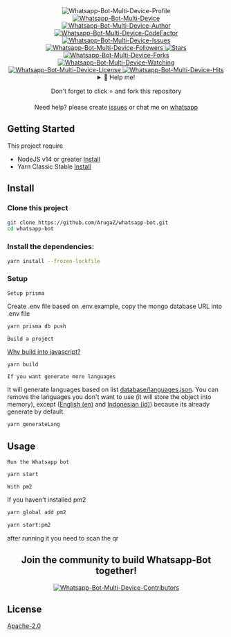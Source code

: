 <div align="center">
  <img title="Whatsapp-Bot-Multi-Device-Profile" src="https://github.com/ArugaZ.png?size=192"/>
</div>

<div align="center">
  <a href="#">
    <img title="Whatsapp-Bot-Multi-Device" src="https://img.shields.io/badge/Whatsapp%20Bot%20Multi%20Device-green?colorA=%23ff0000&colorB=%23017e40&style=for-the-badge">
  </a>
</div>
<div align="center">  
  <a href="https://github.com/ArugaZ">
    <img title="Whatsapp-Bot-Multi-Device-Author" src="https://img.shields.io/badge/AUTHOR-ARUGAZ-orange.svg?style=for-the-badge&logo=github"></a>
</div>
<div align="center">
  <a href="https://www.codefactor.io/repository/github/arugaz/whatsapp-bot/overview/master">
    <img title="Whatsapp-Bot-Multi-Device-CodeFactor" src="https://img.shields.io/codefactor/grade/github/ArugaZ/whatsapp-bot/master?color=blue&label=CodeFactor&style=flat-square">
  </a>
  <a href="https://github.com/arugaz/whatsapp-bot/issues">
    <img title="Whatsapp-Bot-Multi-Device-Issues" src="https://img.shields.io/bitbucket/issues-raw/arugaz/whatsapp-bot?label=Issues&color=%23ff9aa2&style=flat-square" />
  </a>
</div>
<div align="center">
  <a href="https://github.com/arugaz/followers">
    <img title="Whatsapp-Bot-Multi-Device-Followers" src="https://img.shields.io/github/followers/arugaz?label=Folls&color=%23ff9aa2&style=flat-square">
  </a>
  <a href="https://github.com/arugaz/whatsapp-bot/stargazers/">
    <img title="Stars" src="https://img.shields.io/github/stars/arugaz/whatsapp-bot?label=Stars&color=%23ffb7b2&style=flat-square">
  </a>
  <a href="https://github.com/arugaz/whatsapp-bot/network/members">
    <img title="Whatsapp-Bot-Multi-Device-Forks" src="https://img.shields.io/github/forks/arugaz/whatsapp-bot?label=Forks&color=%23ffdac1&style=flat-square">
  </a>
  <a href="https://github.com/arugaz/whatsapp-bot/watchers">
    <img title="Whatsapp-Bot-Multi-Device-Watching" src="https://img.shields.io/github/watchers/arugaz/whatsapp-bot?label=Watchers&color=%23e2f0cb&style=flat-square">
  </a>
  <a href="https://github.com/arugaz/whatsapp-bot/blob/master/LICENSE">
    <img title="Whatsapp-Bot-Multi-Device-License" src="https://img.shields.io/badge/License-Apache_2.0-blue.svg?color=%23b5ead7&style=flat-square"/>
  </a>
  <a href="https://hits.seeyoufarm.com">
    <img title="Whatsapp-Bot-Multi-Device-Hits" src="https://hits.seeyoufarm.com/api/count/incr/badge.svg?url=https%3A%2F%2Fgithub.com%2FArugaZ%2Fwhatsapp-bot&count_bg=%23c7ceea&title_bg=%23555555&icon=probot.svg&icon_color=%23c7ceea&title=Hits&edge_flat=true"/>
  </a>
</div>
<div align="center">
  <details>
    <summary>🥟 Help me!</summary>
    <p><a href="https://ko-fi.com/arugaz">Ko-Fi</a></p>
    <p><a href="https://trakteer.id/arugaz/tip">Trakteer</a></p>
  </details>

  <p>Don't forget to click ⭐️ and fork this repository</p>

  <p>Need help? please create <a href="https://github.com/arugaz/whatsapp-bot/issues">issues</a> or chat me on <a href="https://wa.me/6285163651710" target="_blank">whatsapp</a></p>
</div>

## Getting Started

This project require

- NodeJS v14 or greater [Install](https://nodejs.org/dist/)
- Yarn Classic Stable [Install](https://classic.yarnpkg.com/lang/en/docs/install/#alternatives-stable)

## Install

<section>

### Clone this project

```bash
git clone https://github.com/ArugaZ/whatsapp-bot.git
cd whatsapp-bot
```

### Install the dependencies:

```bash
yarn install --frozen-lockfile
```

### Setup

`Setup prisma`

Create .env file based on .env.example, copy the mongo database URL into .env file

```bash
yarn prisma db push
```

`Build a project`

[Why build into javascript?](https://pm2.io/docs/runtime/integration/transpilers/)

```bash
yarn build
```

`If you want generate more languages`

It will generate languages based on list [database/languages.json](database/languages.json). You can remove the languages you don't want to use (it will store the object into memory), except ([English (en)](languages/en.json) and [Indonesian (id)](languages/id.json)) because its already generate by default.

```bash
yarn generateLang
```

</section>

## Usage

<section>

`Run the Whatsapp bot`

```bash
yarn start
```

`With pm2`

If you haven't installed pm2

```bash
yarn global add pm2
```

```bash
yarn start:pm2
```

after running it you need to scan the qr

</section>

<div align="center">
  <h2>
    Join the community to build Whatsapp-Bot together!
  </h2>
  <a href="https://github.com/ArugaZ/whatsapp-bot/graphs/contributors">
    <img title="Whatsapp-Bot-Multi-Device-Contributors" src="https://contrib.rocks/image?repo=arugaz/whatsapp-bot&columns=8&anon=1"/>
  </a>
</div>

## License

[Apache-2.0](LICENSE)
